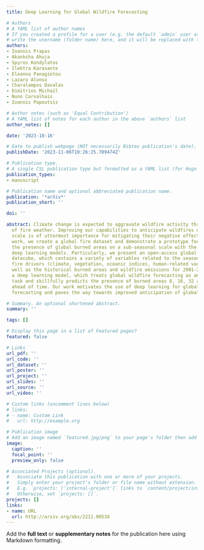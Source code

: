 ```yaml
---
title: Deep Learning for Global Wildfire Forecasting

# Authors
# A YAML list of author names
# If you created a profile for a user (e.g. the default `admin` user at `content/authors/admin/`), 
# write the username (folder name) here, and it will be replaced with their full name and linked to their profile.
authors:
- Ioannis Prapas
- Akanksha Ahuja
- Spyros Kondylatos
- Ilektra Karasante
- Eleanna Panagiotou
- Lazaro Alonso
- Charalampos Davalas
- Dimitrios Michail
- Nuno Carvalhais
- Ioannis Papoutsis

# Author notes (such as 'Equal Contribution')
# A YAML list of notes for each author in the above `authors` list
author_notes: []

date: '2023-10-16'

# Date to publish webpage (NOT necessarily Bibtex publication's date).
publishDate: '2023-11-06T10:26:25.709474Z'

# Publication type.
# A single CSL publication type but formatted as a YAML list (for Hugo requirements).
publication_types:
- manuscript

# Publication name and optional abbreviated publication name.
publication: '*arXiv*'
publication_short: ''

doi: ''

abstract: Climate change is expected to aggravate wildfire activity through the exacerbation
  of fire weather. Improving our capabilities to anticipate wildfires on a global
  scale is of uttermost importance for mitigating their negative effects. In this
  work, we create a global fire dataset and demonstrate a prototype for predicting
  the presence of global burned areas on a sub-seasonal scale with the use of segmentation
  deep learning models. Particularly, we present an open-access global analysis-ready
  datacube, which contains a variety of variables related to the seasonal and sub-seasonal
  fire drivers (climate, vegetation, oceanic indices, human-related variables), as
  well as the historical burned areas and wildfire emissions for 2001-2021. We train
  a deep learning model, which treats global wildfire forecasting as an image segmentation
  task and skillfully predicts the presence of burned areas 8, 16, 32 and 64 days
  ahead of time. Our work motivates the use of deep learning for global burned area
  forecasting and paves the way towards improved anticipation of global wildfire patterns.

# Summary. An optional shortened abstract.
summary: ''

tags: []

# Display this page in a list of Featured pages?
featured: false

# Links
url_pdf: ''
url_code: ''
url_dataset: ''
url_poster: ''
url_project: ''
url_slides: ''
url_source: ''
url_video: ''

# Custom links (uncomment lines below)
# links:
# - name: Custom Link
#   url: http://example.org

# Publication image
# Add an image named `featured.jpg/png` to your page's folder then add a caption below.
image:
  caption: ''
  focal_point: ''
  preview_only: false

# Associated Projects (optional).
#   Associate this publication with one or more of your projects.
#   Simply enter your project's folder or file name without extension.
#   E.g. `projects: ['internal-project']` links to `content/project/internal-project/index.md`.
#   Otherwise, set `projects: []`.
projects: []
links:
- name: URL
  url: http://arxiv.org/abs/2211.00534
---
```


Add the **full text** or **supplementary notes** for the publication here using Markdown formatting.
